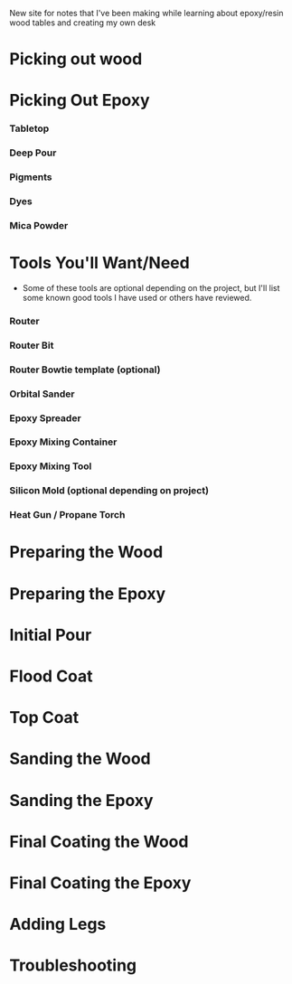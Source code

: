 New site for notes that I've been making while learning about epoxy/resin wood tables and creating my own desk

# Picking out wood

# Picking Out Epoxy

### Tabletop

### Deep Pour

### Pigments

### Dyes

### Mica Powder

# Tools You'll Want/Need
- Some of these tools are optional depending on the project, but I'll list some known good tools I have used or others have reviewed.

### Router

### Router Bit

### Router Bowtie template (optional)

### Orbital Sander

### Epoxy Spreader

### Epoxy Mixing Container

### Epoxy Mixing Tool

### Silicon Mold (optional depending on project)

### Heat Gun / Propane Torch

# Preparing the Wood

# Preparing the Epoxy

# Initial Pour

# Flood Coat

# Top Coat

# Sanding the Wood

# Sanding the Epoxy

# Final Coating the Wood

# Final Coating the Epoxy

# Adding Legs

# Troubleshooting
